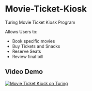 # Movie-Ticket-Kiosk
Turing Movie Ticket Kiosk Program

Allows Users to:
- Book specific movies
- Buy Tickets and Snacks
- Reserve Seats
- Review final bill

## Video Demo
[![Movie Ticket Kiosk on Turing](https://img.youtube.com/vi/fvXirM0fwrY/0.jpg)](https://www.youtube.com/watch?v=fvXirM0fwrY)
